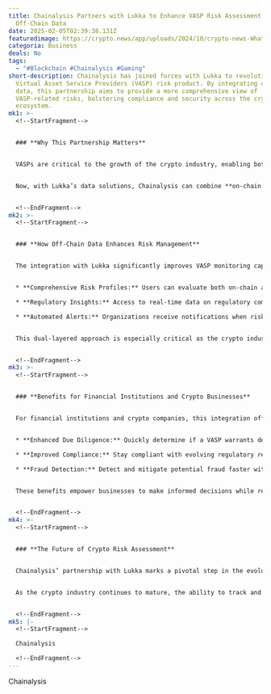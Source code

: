 ```yaml
---
title: Chainalysis Partners with Lukka to Enhance VASP Risk Assessment with
  Off-Chain Data
date: 2025-02-05T02:39:38.131Z
featuredimage: https://crypto.news/app/uploads/2024/10/crypto-news-What-will-it-take-to-accomplish-real-blockchain-interoperability-option04-1380x820.webp
categoria: Business
deals: No
tags:
  - "#Blockchain #Chainalysis #Gaming"
short-description: Chainalysis has joined forces with Lukka to revolutionize its
  Virtual Asset Service Providers (VASP) risk product. By integrating off-chain
  data, this partnership aims to provide a more comprehensive view of
  VASP-related risks, bolstering compliance and security across the crypto
  ecosystem.
mk1: >-
  <!--StartFragment-->


  ### **Why This Partnership Matters**


  VASPs are critical to the growth of the crypto industry, enabling both retail and institutional adoption. However, these platforms carry inherent risks, including exposure to illicit activities. Chainalysis’ “know-your-VASP” feature already allows users to analyze on-chain transactions, helping identify potential threats.


  Now, with Lukka’s data solutions, Chainalysis can combine **on-chain and off-chain data** for a more robust risk assessment. This integration includes regulatory licenses, legal entity details, and jurisdictional information, enhancing due diligence for financial institutions, crypto businesses, and regulators.


  <!--EndFragment-->
mk2: >-
  <!--StartFragment-->


  ### **How Off-Chain Data Enhances Risk Management**


  The integration with Lukka significantly improves VASP monitoring capabilities:


  * **Comprehensive Risk Profiles:** Users can evaluate both on-chain activity and off-chain attributes, gaining a clearer picture of potential threats.

  * **Regulatory Insights:** Access to real-time data on regulatory compliance helps businesses stay ahead of legal obligations.

  * **Automated Alerts:** Organizations receive notifications when risk scores change, enabling proactive risk management.


  This dual-layered approach is especially critical as the crypto industry faces rising threats. In 2024 alone, illicit addresses received over $40 billion, highlighting the need for more advanced monitoring tools.


  <!--EndFragment-->
mk3: >-
  <!--StartFragment-->


  ### **Benefits for Financial Institutions and Crypto Businesses**


  For financial institutions and crypto companies, this integration offers several key advantages:


  * **Enhanced Due Diligence:** Quickly determine if a VASP warrants deeper investigation, saving time and resources.

  * **Improved Compliance:** Stay compliant with evolving regulatory requirements through automated monitoring and risk scoring.

  * **Fraud Detection:** Detect and mitigate potential fraud faster with integrated data insights.


  These benefits empower businesses to make informed decisions while reducing exposure to high-risk entities.


  <!--EndFragment-->
mk4: >-
  <!--StartFragment-->


  ### **The Future of Crypto Risk Assessment**


  Chainalysis’ partnership with Lukka marks a pivotal step in the evolution of crypto risk management. By bridging the gap between on-chain and off-chain data, this collaboration sets a new standard for VASP risk assessment.


  As the crypto industry continues to mature, the ability to track and analyze risks from multiple data sources will be essential. This integration not only strengthens compliance efforts but also enhances security across the entire digital asset ecosystem.


  <!--EndFragment-->
mk5: |-
  <!--StartFragment-->

  Chainalysis

  <!--EndFragment-->
---
```

<!--StartFragment-->

Chainalysis

<!--EndFragment-->